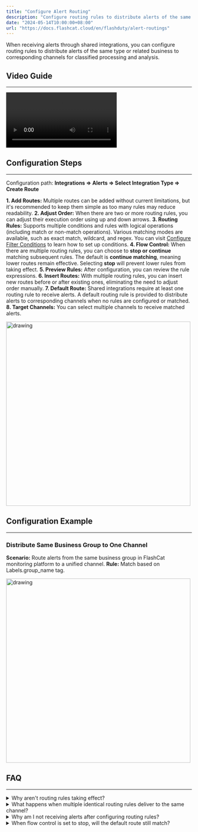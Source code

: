 ```yaml
---
title: "Configure Alert Routing"
description: "Configure routing rules to distribute alerts of the same type or related business to corresponding channels for classified processing and analysis"
date: "2024-05-14T10:00:00+08:00"
url: "https://docs.flashcat.cloud/en/flashduty/alert-routings"
---
```


When receiving alerts through shared integrations, you can configure routing rules to distribute alerts of the same type or related business to corresponding channels for classified processing and analysis.

## Video Guide
---
<Video src="https://download.flashcat.cloud/flashduty/video/routings.mp4"></Video>

## Configuration Steps
---
Configuration path: **Integrations => Alerts => Select Integration Type => Create Route**

**1. Add Routes:** Multiple routes can be added without current limitations, but it's recommended to keep them simple as too many rules may reduce readability.
**2. Adjust Order:** When there are two or more routing rules, you can adjust their execution order using up and down arrows.
**3. Routing Rules:** Supports multiple conditions and rules with logical operations (including match or non-match operations). Various matching modes are available, such as exact match, wildcard, and regex. You can visit [Configure Filter Conditions](https://docs.flashcat.cloud/en/flashduty/how-to-filter) to learn how to set up conditions.
**4. Flow Control:** When there are multiple routing rules, you can choose to **stop or continue** matching subsequent rules. The default is **continue matching**, meaning lower routes remain effective. Selecting **stop** will prevent lower rules from taking effect.
**5. Preview Rules:** After configuration, you can review the rule expressions.
**6. Insert Routes:** With multiple routing rules, you can insert new routes before or after existing ones, eliminating the need to adjust order manually.
**7. Default Route:** Shared integrations require at least one routing rule to receive alerts. A default routing rule is provided to distribute alerts to corresponding channels when no rules are configured or matched.
**8. Target Channels:** You can select multiple channels to receive matched alerts.

<img src="https://download.flashcat.cloud/flashduty/doc/en/fd/routing-1.png" alt="drawing" width="500"/>

## Configuration Example
---

### Distribute Same Business Group to One Channel
**Scenario:** Route alerts from the same business group in FlashCat monitoring platform to a unified channel.
**Rule:** Match based on Labels.group_name tag.

<img src="https://download.flashcat.cloud/flashduty/doc/en/fd/routing-2.png" alt="drawing" width="500"/>

## FAQ
---
<details>
<summary>Why aren't routing rules taking effect?</summary>
Please verify if the alerts match the rules and if the rules are configured correctly.
</details>

<details>
<summary>What happens when multiple identical routing rules deliver to the same channel?</summary>
An incident will be generated for each channel. It's recommended to select multiple channels within the same rule instead.
</details>

<details>
<summary>Why am I not receiving alerts after configuring routing rules?</summary>
Please verify if incoming alerts match your configured routing rules. It's recommended to set up a default fallback route to catch unmatched alerts.
</details>

<details>
<summary>When flow control is set to stop, will the default route still match?</summary>
Yes, the default route serves as a fallback and is not affected by flow control settings.
</details>